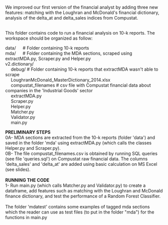 We improved our first version of the financial analyst by adding three new features: matching with the Loughran and McDonald's financial dictionary, analysis of the delta_at and delta_sales indices from Compustat. <br> <br>

This folder contains code to run a financial analysis on 10-k reports. The workspace should be organized as follow:

data/    &emsp;              # Folder containing 10-k reports <br>
mda/     &emsp;              # Folder containing the MDA sections, scraped using extractMDA.py, Scraper.py and Helper.py <br>
v2.dictionary/ <br>
&emsp;  debug/               # Folder containing 10-k reports that extractMDA wasn't able to scrape <br>
&emsp;  LoughranMcDonald_MasterDictionary_2014.xlsx <br>
&emsp;  compustat_filenames  # csv file with Compustat financial data about companies in the 'Industrial Goods' sector <br>
&emsp;  extractMDA.py <br>
&emsp;  Scraper.py <br>
&emsp;  Helper.py <br>
&emsp;  Matcher.py <br>
&emsp;  Validator.py <br>
&emsp;  main.py <br>

<b>PRELIMINARY STEPS</b><br>
0A- MDA sections are extracted from the 10-k reports (folder 'data') and saved in the folder 'mda' using extractMDA.py
(which calls the classes Helper.py and Scraper.py).<br>
0B- The file compustat_filenames.csv is obtained by running SQL queries (see file 'queries.sql') on Compustat raw financial data. The columns 'delta_sales' and 'delta_at' are added using basic calculation on MS Excel (see slides).<br>
<br>
<b>RUNNING THE CODE</b><br>
1- Run main.py (which calls Matcher.py and Validator.py) to create a dataframe, add features such as matching with the Loughran and McDonald finance dictionary, and test the performance of a Random Forest Classifier. <br>
<br>
The folder 'mdatest' contains some examples of tagged mda sections which the reader can use as test files (to put in the folder "mda") for the functions in main.py
